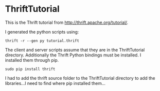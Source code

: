 ThriftTutorial
==============

This is the Thrift tutorial from http://thrift.apache.org/tutorial/.

I generated the python scripts using:

```
thrift -r --gen py tutorial.thrift
```

The client and server scripts assume that they are in the ThriftTutorial directory. Additionally the Thrift Python bindings must be installed. I installed them through pip.

```
sudo pip install thrift

```

I had to add the thrift source folder to  the ThriftTutorial directory to add the libraries...I need to find where pip installed them...


